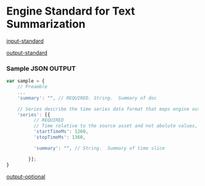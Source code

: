 # Engine Standard for Text Summarization

[comment]: <> (------------------- INPUT Section -------------------)

[input-standard](../components/input-text-standard.md ':include')


[comment]: <> (------------------- OUTPUT Section -------------------)

[output-standard](../components/output-standard.md ':include')

### Sample JSON OUTPUT
```javascript
var sample = {
    // Preamble
    ...
    'summary': "", // REQUIRED. String.  Summary of doc

    // Series describe the time series data format that maps engine outputs with correlated time slices
    'series': [{
          // REQUIRED
          // Time relative to the source asset and not abolute values, if not time-based source (video, audio)
          'startTimeMs': 1260,
          'stopTimeMs': 1360,

          'summary': "", // String.  Summary of time slice

        }];
}
```

[comment]: <> (------------------- OPTIONAL Section -------------------)

[output-optional](../components/output-optional.md ':include')
